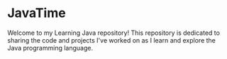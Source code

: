 # JavaTime
Welcome to my Learning Java repository! This repository is dedicated to sharing the code and projects I've worked on as I learn and explore the Java programming language. 
